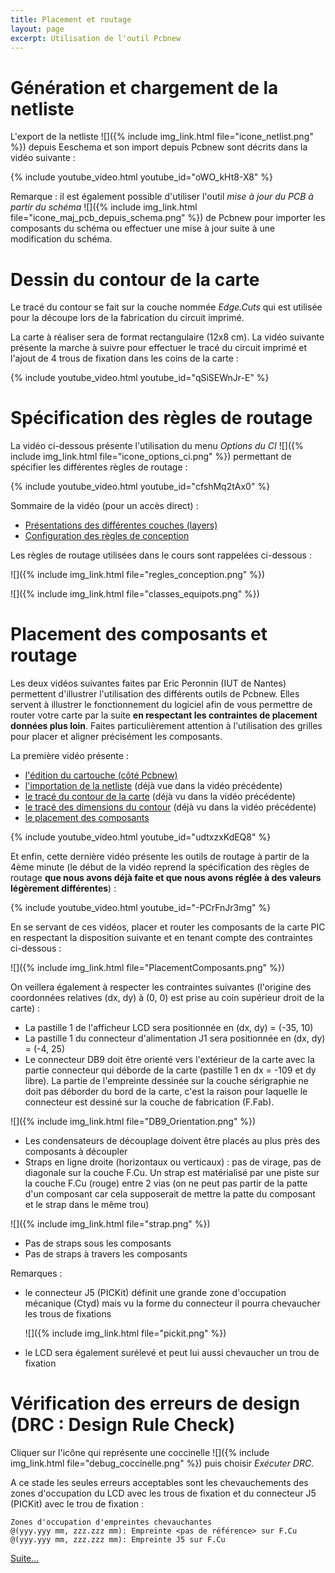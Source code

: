```yaml
---
title: Placement et routage
layout: page
excerpt: Utilisation de l'outil Pcbnew
---
```


# Génération et chargement de la netliste

L'export de la netliste ![]({% include img_link.html file="icone_netlist.png" %}) depuis Eeschema et son import depuis Pcbnew sont décrits dans la vidéo suivante :

{% include youtube_video.html youtube_id="oWO_kHt8-X8" %}

Remarque : il est également possible d'utiliser l'outil *mise à jour du PCB à partir du schéma* ![]({% include img_link.html file="icone_maj_pcb_depuis_schema.png" %}) de Pcbnew pour importer les composants du schéma ou effectuer une mise à jour suite à une modification du schéma.

# Dessin du contour de la carte

Le tracé du contour se fait sur la couche nommée *Edge.Cuts* qui est utilisée pour la découpe  lors de la fabrication du circuit imprimé.

La carte à réaliser sera de format rectangulaire (12x8 cm). La vidéo suivante présente la marche à suivre pour effectuer le tracé du circuit imprimé et l'ajout de 4 trous de fixation dans les coins de la carte :

{% include youtube_video.html youtube_id="qSiSEWnJr-E" %}

# Spécification des règles de routage

La vidéo ci-dessous présente l'utilisation du menu *Options du CI* ![]({% include img_link.html file="icone_options_ci.png" %}) permettant de spécifier les différentes règles de routage :

{% include youtube_video.html youtube_id="cfshMq2tAx0" %}

Sommaire de la vidéo (pour un accès direct) :

* <a href="https://www.youtube.com/watch?v=cfshMq2tAx0&t=31s" target="_blank">Présentations des différentes couches (layers)</a>
* <a href="https://www.youtube.com/watch?v=cfshMq2tAx0&t=213s" target="_blank">Configuration des règles de conception</a>

Les règles de routage utilisées dans le cours sont rappelées ci-dessous :

![]({% include img_link.html file="regles_conception.png" %})

![]({% include img_link.html file="classes_equipots.png" %})

# Placement des composants et routage

Les deux vidéos suivantes faites par Eric Peronnin (IUT de Nantes) permettent d'illustrer l'utilisation des différents outils de Pcbnew. Elles servent à illustrer le fonctionnement du logiciel afin de vous permettre de router votre carte par la suite **en respectant les contraintes de placement données plus loin**. Faites particulièrement attention à l'utilisation des grilles pour placer et aligner précisément les composants.

La première vidéo présente :

* <a href="https://www.youtube.com/watch?v=udtxzxKdEQ8" target="_blank">l'édition du cartouche (côté Pcbnew)</a>
* <a href="https://www.youtube.com/watch?v=udtxzxKdEQ8&t=91s" target="_blank">l'importation de la netliste</a> (déjà vue dans la vidéo précédente)
* <a href="https://www.youtube.com/watch?v=udtxzxKdEQ8&t=153s" target="_blank">le tracé du contour de la carte</a> (déjà vu dans la vidéo précédente)
* <a href="https://www.youtube.com/watch?v=udtxzxKdEQ8&t=282s" target="_blank">le tracé des dimensions du contour</a> (déjà vu dans la vidéo précédente)
* <a href="https://www.youtube.com/watch?v=udtxzxKdEQ8&t=383s" target="_blank">le placement des composants</a>

{% include youtube_video.html youtube_id="udtxzxKdEQ8" %}

Et enfin, cette dernière vidéo présente les outils de routage à partir de la 4ème minute (le début de la vidéo reprend la spécification des règles de routage **que nous avons déjà faite et que nous avons réglée à des valeurs légèrement différentes**) :

{% include youtube_video.html youtube_id="-PCrFnJr3mg" %}

En se servant de ces vidéos, placer et router les composants de la carte PIC en respectant la disposition suivante et en tenant compte des contraintes ci-dessous :

![]({% include img_link.html file="PlacementComposants.png" %})

On veillera également à respecter les contraintes suivantes (l'origine des coordonnées relatives (dx, dy) à (0, 0) est prise au coin supérieur droit de la carte) :

* La pastille 1 de l'afficheur LCD sera positionnée en (dx, dy) = (-35, 10)
* La pastille 1 du connecteur d'alimentation J1 sera positionnée en (dx, dy) = (-4, 25)
* Le connecteur DB9 doit être orienté vers l'extérieur de la carte avec la partie connecteur qui déborde de la carte (pastille 1 en dx = -109 et dy libre). La partie de l'empreinte dessinée sur la couche sérigraphie ne doit pas déborder du bord de la carte, c'est la raison pour laquelle le connecteur est dessiné sur la couche de fabrication (F.Fab).

![]({% include img_link.html file="DB9_Orientation.png" %})

* Les condensateurs de découplage doivent être placés au plus près des composants à découpler
* Straps en ligne droite (horizontaux ou verticaux) : pas de virage, pas de diagonale sur la couche F.Cu. Un strap est matérialisé par une piste sur la couche F.Cu (rouge) entre 2 vias (on ne peut pas partir de la patte d'un composant car cela supposerait de mettre la patte du composant et le strap dans le même trou)
  
![]({% include img_link.html file="strap.png" %})

* Pas de straps sous les composants
* Pas de straps à travers les composants
  
Remarques : 
* le connecteur J5 (PICKit) définit une grande zone d'occupation mécanique (Ctyd) mais vu la forme du connecteur il pourra chevaucher les trous de fixations
  
  ![]({% include img_link.html file="pickit.png" %})

* le LCD sera également surélevé et peut lui aussi chevaucher un trou de fixation

# Vérification des erreurs de design (DRC : Design Rule Check)

Cliquer sur l'icône qui représente une coccinelle ![]({% include img_link.html file="debug_coccinelle.png" %}) puis choisir *Exécuter DRC*.

A ce stade les seules erreurs acceptables sont les chevauchements des zones d'occupation du LCD avec les trous de fixation et du connecteur J5 (PICKit) avec le trou de fixation :

```
Zones d'occupation d'empreintes chevauchantes
@(yyy.yyy mm, zzz.zzz mm): Empreinte <pas de référence> sur F.Cu
@(yyy.yyy mm, zzz.zzz mm): Empreinte J5 sur F.Cu
```

[Suite...]({{site.baseurl}}/enonces/tp6)